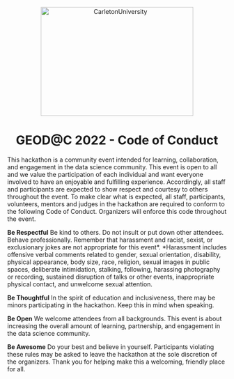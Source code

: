 <p align="center">
<a>
    <img alt="CarletonUniversity" src="https://d2vppzocvtms05.cloudfront.net/media/0E1CDD20-4B09-4D72-9A86896E97D10615/B151DC61-BA12-49C3-99201E79E08F58EE/webimage-BD665DBF-DDA4-46D5-AA5D8CB9DA8E6C51.png" width="350" height="250">
 </a>
  </p>
<h1 align="center"> GEOD@C 2022 - Code of Conduct </h1>


This hackathon is a community event intended for learning, collaboration, and engagement in the data science community. This event is open to all and we value the participation of each individual and want everyone involved to have an enjoyable and fulfilling experience. Accordingly, all staff and participants are expected to show respect and courtesy to others throughout the event. To make clear what is expected, all staff, participants, volunteers, mentors and judges in the hackathon are required to conform to the following Code of Conduct. Organizers will enforce this code throughout the event.

**Be Respectful** Be kind to others. Do not insult or put down other attendees. Behave professionally. Remember that harassment and racist, sexist, or exclusionary jokes are not appropriate for this event*. *Harassment includes offensive verbal comments related to gender, sexual orientation, disability, physical appearance, body size, race, religion, sexual images in public spaces, deliberate intimidation, stalking, following, harassing photography or recording, sustained disruption of talks or other events, inappropriate physical contact, and unwelcome sexual attention.
	
**Be Thoughtful** In the spirit of education and inclusiveness, there may be minors participating in the hackathon. Keep this in mind when speaking.

**Be Open** We welcome attendees from all backgrounds. This event is about increasing the overall amount of learning, partnership, and engagement in the data science community.

**Be Awesome** Do your best and believe in yourself. Participants violating these rules may be asked to leave the hackathon at the sole discretion of the organizers. Thank you for helping make this a welcoming, friendly place for all.
